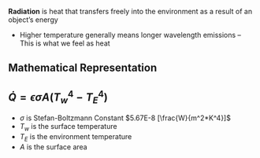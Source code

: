 **Radiation** is heat that transfers freely into the environment as a result of an object’s energy
- Higher temperature generally means longer wavelength emissions
	– This is what we feel as heat

## Mathematical Representation
## $\dot Q = \epsilon\sigma A(T_w^4-T_E^4)$
- $\sigma$ is Stefan-Boltzmann Constant $5.67E-8 [\frac{W}{m^2*K^4}]$
- $T_w$ is the surface temperature
- $T_E$ is the environment temperature
- $A$ is the surface area